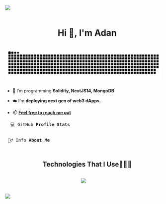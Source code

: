 <img src="https://user-images.githubusercontent.com/73097560/115834477-dbab4500-a447-11eb-908a-139a6edaec5c.gif">

<div id="user-content-toc">
  <ul align="center">
    <h1 style="display: inline-block">Hi 👋, I'm Adan</h1>
  </ul>
</div>

<div align="center">
  <img  src="https://github.com/SKRTEEEEEE/SKRTEEEEEE/blob/main/resources/img/grid-snake.svg"
       alt="snake" />
</div>

<!--Intro start-->

- 🌱 I’m programming **Solidity, NextJS14, MongoDB**

- ☁️ I’m **deploying next gen of web3 dApps.**

<!-- - 💬 Ask me about **solidity, react, nextjs, nodejs, mongoDB..** -->

- 📫 **[Feel free to reach me out](mailto:adanreh.m@gmail.com)**

<details>
<summary style="list-style-type: none;"><pre>  💻 GitHub <b>Profile Stats</b></pre></summary>

<a href="https://github.com/SKRTEEEEEE">
  <img alt="SKRTEEEEEE's Activity Graph" src="https://github-readme-activity-graph.vercel.app/graph?username=SKRTEEEEEE&theme=github-compact&hide_border=true">
</a>



<a href="https://github.com/SKRTEEEEEE/markdowns/blob/main/utils/tools.md"> 
<p align="center">
  
| <img height=600 align="center" src="https://github-readme-stats.vercel.app/api/top-langs/?username=SKRTEEEEEE&layout=donut-vertical&theme=radical&hide_border=false&no-bg=true&no-frame=true&langs_count=10"/>| <img align="center" width=80% src="https://github-profile-trophy.vercel.app/?username=SKRTEEEEEE&theme=radical&row=1&column=2&margin-w=10&no-bg=true" alt="TROPHY" /> <img align="center" src="https://github-readme-stats.vercel.app/api?username=SKRTEEEEEE&theme=radical&show_icons=true&count_private=true&hide_rank=false" /> |
|---|---|
</p> </a>


</details>

<details>
<summary style="list-style-type: none;"><pre> 🙋‍♂️ Info <b>About Me</b></pre></summary>

<a href="https://github.com/SKRTEEEEEE/markdowns/blob/main/utils/degrees.md">

  <img width=100% alt="SKRTEEEEEE's Studies" src="https://github.com/SKRTEEEEEE/SKRTEEEEEE/blob/main/resources/img/test-banner-gif.gif">
 
</a>






</details>

<!--tech stack icons-->
<div id="user-content-toc">
  <ul align="center">
    <h2 style="display: inline-block">Technologies That I Use👨🏻‍💻</h2>
  </ul>
</div>

<p align="center">
 <a href="https://github.com/SKRTEEEEEE/markdowns/blob/main/utils/tools.md">
    <img src="https://skillicons.dev/icons?i=solidity,git,ipfs,express,github,html,css,styledcomponents,tailwind,js,ts,md,prisma,mongodb,nextjs,nodejs,react,redux,threejs,ableton,bash,java,vscode,firebase,py,tensorflow,discord,docker&perline=14" />
 </a>
</p>
</br>

<!--Stats--!>

<img src="https://user-images.githubusercontent.com/73097560/115834477-dbab4500-a447-11eb-908a-139a6edaec5c.gif">
